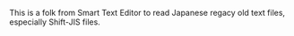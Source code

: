 This is a folk from Smart Text Editor to read Japanese regacy old text files, especially Shift-JIS files.
